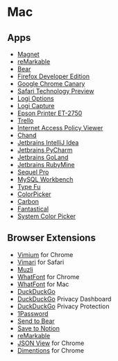 # Mac

## Apps

* [Magnet](https://magnet.crowdcafe.com)
* [reMarkable](https://my.remarkable.com)
* [Bear](https://bear.app)
* [Firefox Developer Edition](https://www.mozilla.org/en-US/firefox/developer)
* [Google Chrome Canary](https://www.google.com/chrome/canary)
* [Safari Technology Preview](https://developer.apple.com/safari/technology-preview)
* [Logi Options](https://support.logi.com)
* [Logi Capture](https://support.logi.com)
* [Epson Printer ET-2750](http://epson.sn)
* [Trello](https://trello.com/platforms)
* [Internet Access Policy Viewer](https://obdev.at/products/iapviewer)
* [Chand](https://apps.apple.com/au/app/chand/id1524200188)
* [Jetbrains IntelliJ Idea](https://www.jetbrains.com/idea)
* [Jetbrains PyCharm](https://www.jetbrains.com/pycharm)
* [Jetbrains GoLand](https://www.jetbrains.com/go/)
* [Jetbrains RubyMine](https://www.jetbrains.com/ruby/)
* [Sequel Pro](https://sequelpro.com)
* [MySQL Workbench](https://www.mysql.com/products/workbench/)
* [Type Fu](https://type-fu.com)
* [ColorPicker](http://www.northernspysoftware.com/software/colorpicker)
* [Carbon](https://carbon.now.sh)
* [Fantastical](https://flexibits.com/fantastical)
* [System Color Picker](https://apps.apple.com/app/id1545870783)

## Browser Extensions

* [Vimium](https://github.com/philc/vimium) for Chrome
* [Vimari](https://github.com/televator-apps/vimari) for Safari
* [Muzli](https://muz.li)
* [WhatFont](https://chrome.google.com/webstore/detail/whatfont/jabopobgcpjmedljpbcaablpmlmfcogm) for Chrome
* [WhatFont](https://apps.apple.com/us/app/whatfont/id1437138382?mt=12) for Mac
* [DuckDuckGo](https://duckduckgo.com/app)
* [DuckDuckGo](https://duckduckgo.com/app) Privacy Dashboard
* [DuckDuckGo](https://duckduckgo.com/app) Privacy Protection
* [1Password](https://1password.com/downloads)
* [Send to Bear](https://bear.app/faq/Extensions/Browser%20extensions)
* [Save to Notion](https://www.notion.so/web-clipper)
* [reMarkable](https://my.remarkable.com)
* [JSON View](https://chrome.google.com/webstore/detail/jsonview/chklaanhfefbnpoihckbnefhakgolnmc) for Chrome
* [Dimentions](https://chrome.google.com/webstore/detail/dimensions/baocaagndhipibgklemoalmkljaimfdj) for Chrome
